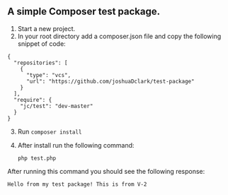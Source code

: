 ## A simple Composer test package.

1. Start a new project.
2. In your root directory add a composer.json file and copy the following snippet of code:

```
{
  "repositories": [
    {
      "type": "vcs",
      "url": "https://github.com/joshuaDclark/test-package"
    }
  ],
  "require": {
    "jc/test": "dev-master"
  }
}
```

3. Run `composer install`

4. After install run the following command:

   `php test.php`

After running this command you should see the following response:

`Hello from my test package! This is from V-2`
